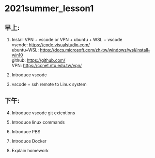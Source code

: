 # 2021summer_lesson1
## 早上:
1. Install VPN + vscode or VPN + ubuntu + WSL + vscode \
   vscode: https://code.visualstudio.com/ \
   ubuntu+WSL: https://docs.microsoft.com/zh-tw/windows/wsl/install-win10 \
   github: https://github.com/ \
   VPN: https://ccnet.ntu.edu.tw/vpn/

2. Introduce vscode

3. vscode + ssh remote to Linux system

## 下午:
4. Introduce vscode git extentions

5. Introduce linux commands

6. Introduce PBS

7. Introduce Docker

8. Explain homework
